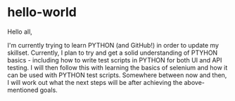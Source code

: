 # hello-world

Hello all,

I'm currently trying to learn PYTHON (and GitHub!) in order to update my skillset.  Currently, I plan to try and get a solid understanding of PTYHON basics - including how to write test scripts in PYTHON for both UI and API testing.  I will then follow this with learning the basics of selenium and how it can be used with PYTHON test scripts.  Somewhere between now and then, I will work out what the next steps will be after achieving the above-mentioned goals.
